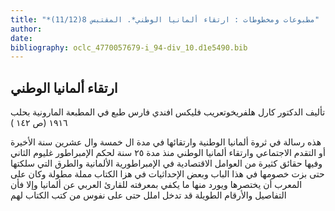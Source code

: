 ```yaml
---
title: "*مطبوعات ومخطوطات : ارتقاء ألمانيا الوطني*. المقتبس 8(11/12)"
author: 
date: 
bibliography: oclc_4770057679-i_94-div_10.d1e5490.bib
---
```




##  ارتقاء ألمانيا الوطني 


 تأليف الدكتور كارل هلفريخوتعريب فليكس افندي فارس   طبع في المطبعة المارونية بحلب  ١٩١٦   (ص  ١٤٢  ) 

 هذه رسالة في ثروة ألمانيا الوطنية وارتقائها في مدة ال  خمسة  وال  عشرين  سنة الأخيرة أو التقدم الاجتماعي وارتقاء ألمانيا الوطني منذ مدة  ٢٥  سنة لحكم الإمبراطور غليوم الثاني وفيها حقائق كثيرة من العوامل الاقتصادية في الإمبراطورية الألمانية والطرق التي سلكتها حتى بزت خصومها في هذا الباب وبعض الإحداثيات في هزا الكتاب مملة مطولة وكان على المعرب أن يختصرها ويورد منها ما يكفي بمعرفته للقارئ العربي عن ألمانيا وإلا فأن التفاصيل والأرقام الطويلة قد تدخل املل حتى على نفوس من كتب الكتاب لهم 
